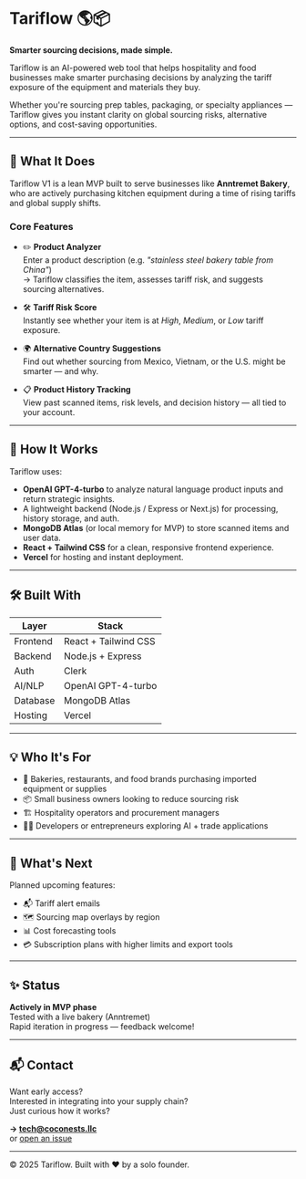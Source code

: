 
# Tariflow 🌎📦  
**Smarter sourcing decisions, made simple.**

Tariflow is an AI-powered web tool that helps hospitality and food businesses make smarter purchasing decisions by analyzing the tariff exposure of the equipment and materials they buy.

Whether you're sourcing prep tables, packaging, or specialty appliances — Tariflow gives you instant clarity on global sourcing risks, alternative options, and cost-saving opportunities.

---

## 🚀 What It Does

Tariflow V1 is a lean MVP built to serve businesses like **Anntremet Bakery**, who are actively purchasing kitchen equipment during a time of rising tariffs and global supply shifts.

### Core Features
- ✏️ **Product Analyzer**  
  Enter a product description (e.g. *"stainless steel bakery table from China"*)  
  → Tariflow classifies the item, assesses tariff risk, and suggests sourcing alternatives.

- 🛠️ **Tariff Risk Score**  
  Instantly see whether your item is at *High*, *Medium*, or *Low* tariff exposure.

- 🌍 **Alternative Country Suggestions**  
  Find out whether sourcing from Mexico, Vietnam, or the U.S. might be smarter — and why.

- 📋 **Product History Tracking**  
  View past scanned items, risk levels, and decision history — all tied to your account.

---

## 🧠 How It Works

Tariflow uses:
- **OpenAI GPT-4-turbo** to analyze natural language product inputs and return strategic insights.
- A lightweight backend (Node.js / Express or Next.js) for processing, history storage, and auth.
- **MongoDB Atlas** (or local memory for MVP) to store scanned items and user data.
- **React + Tailwind CSS** for a clean, responsive frontend experience.
- **Vercel** for hosting and instant deployment.

---

## 🛠️ Built With

| Layer     | Stack                     |
|-----------|---------------------------|
| Frontend  | React + Tailwind CSS      |
| Backend   | Node.js + Express         |
| Auth      | Clerk                     |
| AI/NLP    | OpenAI GPT-4-turbo        |
| Database  | MongoDB Atlas             |
| Hosting   | Vercel                    |

---

## 💡 Who It's For

- 🧁 Bakeries, restaurants, and food brands purchasing imported equipment or supplies
- 📦 Small business owners looking to reduce sourcing risk
- 🏗️ Hospitality operators and procurement managers
- 🧑‍💻 Developers or entrepreneurs exploring AI + trade applications

---

## 📍 What's Next

Planned upcoming features:
- 📬 Tariff alert emails
- 🗺️ Sourcing map overlays by region
- 📊 Cost forecasting tools
- 💳 Subscription plans with higher limits and export tools

---

## ✨ Status

**Actively in MVP phase**  
Tested with a live bakery (Anntremet)  
Rapid iteration in progress — feedback welcome!

---

## 📬 Contact

Want early access?  
Interested in integrating into your supply chain?  
Just curious how it works?

**→ tech@coconests.llc**  
or [open an issue](https://github.com/coconests/tariflow-demo/issues)

---
© 2025 Tariflow. Built with ❤️ by a solo founder.

